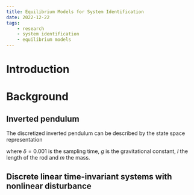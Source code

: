 ```yaml
---
title: Equilibrium Models for System Identification
date: 2022-12-22
tags:
    - research
    - system identification
    - equilibrium models
---
```


# Introduction

# Background

## Inverted pendulum
The discretized inverted pendulum can be described by the state space representation
<!-- $$
\begin{align} 
    x^{k+1} & = 
    \begin{pmatrix}
        1 & \delta \\
        \frac{g \delta}{l} & 1 - \frac{\mu \delta}{m l^2}
    \end{pmatrix}
    x^k
    \begin{pmatrix}
        0 \\
        -\frac{g\delta}{l}
    \end{pmatrix}
    u^k
    \begin{pmatrix}
        0 \\
        \frac{\delta}{ml^2}
    \end{pmatrix}
    w^k \\
    y^k & = 
    \begin{pmatrix}
        1 & 0
    \end{pmatrix} x^k \\
    z^k & = 
    \begin{pmatrix}
        1 & 0
    \end{pmatrix}
    x^k
\end{align}
w^k = \Delta(z^k) = z^k - \sin(z^k)
$$ -->
where $\delta = 0.001$ is the sampling time, $g$ is the gravitational constant, $l$ the length of the rod and $m$ the mass.
## Discrete linear time-invariant systems with nonlinear disturbance

<!-- $$
    \begin{align}
        x^{k+1} & = A x^k + B_1 u^k + B_2 w^k \\
        y^k & = C_1 x^k + D_{11} u^k + D_{12} w^k \\
        z^k & = C_2 x^k + D_{21} u^k + D_{22} w^k
    \end{align}
    w^k = \Delta(z^k)
$$ -->
